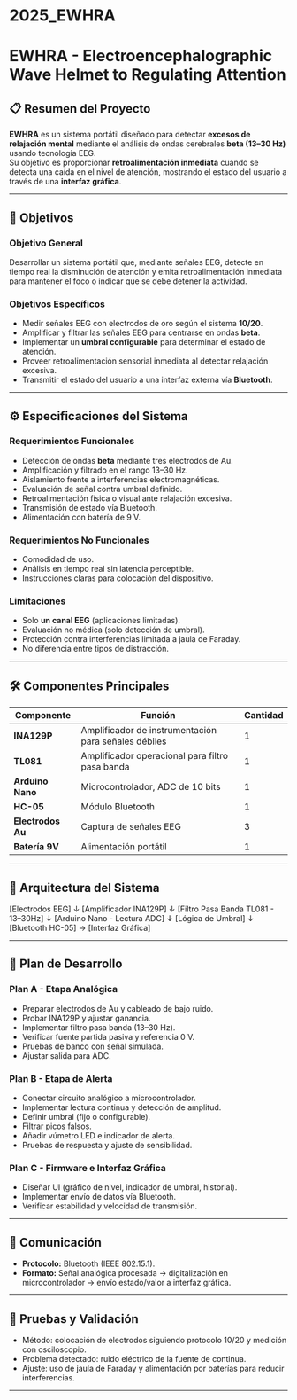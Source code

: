 # 2025_EWHRA
# EWHRA - Electroencephalographic Wave Helmet to Regulating Attention

## 📋 Resumen del Proyecto
**EWHRA** es un sistema portátil diseñado para detectar **excesos de relajación mental** mediante el análisis de ondas cerebrales **beta (13–30 Hz)** usando tecnología EEG.  
Su objetivo es proporcionar **retroalimentación inmediata** cuando se detecta una caída en el nivel de atención, mostrando el estado del usuario a través de una **interfaz gráfica**.

---

## 🎯 Objetivos

### Objetivo General
Desarrollar un sistema portátil que, mediante señales EEG, detecte en tiempo real la disminución de atención y emita retroalimentación inmediata para mantener el foco o indicar que se debe detener la actividad.

### Objetivos Específicos
- Medir señales EEG con electrodos de oro según el sistema **10/20**.
- Amplificar y filtrar las señales EEG para centrarse en ondas **beta**.
- Implementar un **umbral configurable** para determinar el estado de atención.
- Proveer retroalimentación sensorial inmediata al detectar relajación excesiva.
- Transmitir el estado del usuario a una interfaz externa vía **Bluetooth**.

---

## ⚙️ Especificaciones del Sistema

### Requerimientos Funcionales
- Detección de ondas **beta** mediante tres electrodos de Au.
- Amplificación y filtrado en el rango 13–30 Hz.
- Aislamiento frente a interferencias electromagnéticas.
- Evaluación de señal contra umbral definido.
- Retroalimentación física o visual ante relajación excesiva.
- Transmisión de estado vía Bluetooth.
- Alimentación con batería de 9 V.

### Requerimientos No Funcionales
- Comodidad de uso.
- Análisis en tiempo real sin latencia perceptible.
- Instrucciones claras para colocación del dispositivo.

### Limitaciones
- Solo **un canal EEG** (aplicaciones limitadas).
- Evaluación no médica (solo detección de umbral).
- Protección contra interferencias limitada a jaula de Faraday.
- No diferencia entre tipos de distracción.

---

## 🛠️ Componentes Principales

| Componente       | Función | Cantidad |
|------------------|---------|----------|
| **INA129P**      | Amplificador de instrumentación para señales débiles | 1 |
| **TL081**        | Amplificador operacional para filtro pasa banda | 1 |
| **Arduino Nano** | Microcontrolador, ADC de 10 bits | 1 |
| **HC-05**        | Módulo Bluetooth | 1 |
| **Electrodos Au**| Captura de señales EEG | 3 |
| **Batería 9V**   | Alimentación portátil | 1 |

---

## 🧩 Arquitectura del Sistema

[Electrodos EEG]
↓
[Amplificador INA129P]
↓
[Filtro Pasa Banda TL081 - 13–30Hz]
↓
[Arduino Nano - Lectura ADC]
↓
[Lógica de Umbral]
↓
[Bluetooth HC-05] → [Interfaz Gráfica]

---

## 📅 Plan de Desarrollo

### **Plan A - Etapa Analógica**
- Preparar electrodos de Au y cableado de bajo ruido.
- Probar INA129P y ajustar ganancia.
- Implementar filtro pasa banda (13–30 Hz).
- Verificar fuente partida pasiva y referencia 0 V.
- Pruebas de banco con señal simulada.
- Ajustar salida para ADC.

### **Plan B - Etapa de Alerta**
- Conectar circuito analógico a microcontrolador.
- Implementar lectura continua y detección de amplitud.
- Definir umbral (fijo o configurable).
- Filtrar picos falsos.
- Añadir vúmetro LED e indicador de alerta.
- Pruebas de respuesta y ajuste de sensibilidad.

### **Plan C - Firmware e Interfaz Gráfica**
- Diseñar UI (gráfico de nivel, indicador de umbral, historial).
- Implementar envío de datos vía Bluetooth.
- Verificar estabilidad y velocidad de transmisión.

---

## 🔌 Comunicación
- **Protocolo:** Bluetooth (IEEE 802.15.1).
- **Formato:** Señal analógica procesada → digitalización en microcontrolador → envío estado/valor a interfaz gráfica.

---

## 🧪 Pruebas y Validación
- Método: colocación de electrodos siguiendo protocolo 10/20 y medición con osciloscopio.
- Problema detectado: ruido eléctrico de la fuente de continua.
- Ajuste: uso de jaula de Faraday y alimentación por baterías para reducir interferencias.

---

